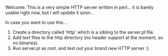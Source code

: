 Welcome. This is a very simple HTTP server written in perl... it is barely usable right now, but I will update it soon...

In case you want to use this...

1. Create a directory called 'http' which is a sibling to the server.pl file.
2. Add text files to the http directory (no header support at the moment, so no binaries).
3. Run server.pl as root, and test out your brand new HTTP server :)

